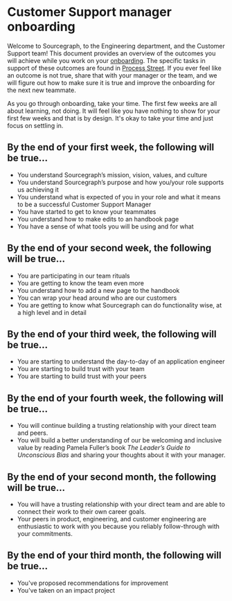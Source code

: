 # Customer Support manager onboarding

Welcome to Sourcegraph, to the Engineering department, and the Customer Support team! This document provides an overview of the outcomes you will achieve while you work on your [onboarding](index.md). The specific tasks in support of these outcomes are found in [Process Street](https://app.process.st/reports). If you ever feel like an outcome is not true, share that with your manager or the team, and we will figure out how to make sure it is true and improve the onboarding for the next new teammate.

As you go through onboarding, take your time. The first few weeks are all about learning, not doing. It will feel like you have nothing to show for your first few weeks and that is by design. It's okay to take your time and just focus on settling in.

## By the end of your first week, the following will be true...

- You understand Sourcegraph’s mission, vision, values, and culture
- You understand Sourcegraph’s purpose and how you/your role supports us achieving it
- You understand what is expected of you in your role and what it means to be a successful Customer Support Manager
- You have started to get to know your teammates
- You understand how to make edits to an handbook page
- You have a sense of what tools you will be using and for what

## By the end of your second week, the following will be true...

- You are participating in our team rituals
- You are getting to know the team even more
- You understand how to add a new page to the handbook
- You can wrap your head around who are our customers
- You are getting to know what Sourcegraph can do functionality wise, at a high level and in detail

## By the end of your third week, the following will be true...

- You are starting to understand the day-to-day of an application engineer
- You are starting to build trust with your team
- You are starting to build trust with your peers

## By the end of your fourth week, the following will be true...

- You will continue building a trusting relationship with your direct team and peers.
- You will build a better understanding of our be welcoming and inclusive value by reading Pamela Fuller’s book _The Leader’s Guide to Unconscious Bias_ and sharing your thoughts about it with your manager.

## By the end of your second month, the following will be true...

- You will have a trusting relationship with your direct team and are able to connect their work to their own career goals.
- Your peers in product, engineering, and customer engineering are enthusiastic to work with you because you reliably follow-through with your commitments.

## By the end of your third month, the following will be true…

- You've proposed recommendations for improvement
- You've taken on an impact project
